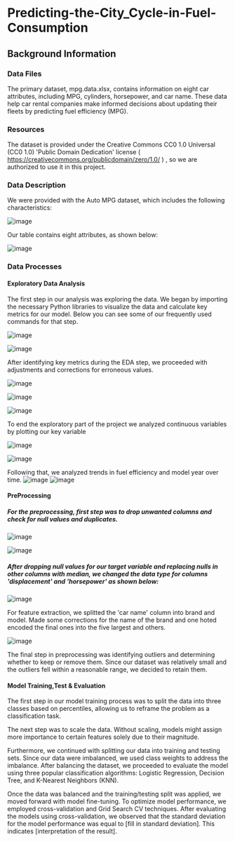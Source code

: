 # Predicting-the-City_Cycle-in-Fuel-Consumption
## Background Information

### Data Files
The primary dataset, mpg.data.xlsx, contains information on eight car attributes, including MPG, cylinders, horsepower, and car name. These data help car rental companies make informed decisions about updating their fleets by predicting fuel efficiency (MPG).

### Resources
The dataset is provided under the Creative Commons CC0 1.0 Universal (CC0 1.0) 'Public Domain Dedication' license ( https://creativecommons.org/publicdomain/zero/1.0/ ) , so we are authorized to use it in this project.

### Data Description
We were provided with the Auto MPG dataset, which includes the following characteristics:

![image](https://github.com/user-attachments/assets/9e47cf20-def0-43d5-b60e-475380100b5b)

Our table contains eight attributes, as shown below:

![image](https://github.com/user-attachments/assets/792c14c7-0577-4f7d-b6ae-13a2b1d251b4)

### Data Processes
#### Exploratory Data Analysis
The first step in our analysis was exploring the data. We began by importing the necessary Python libraries to visualize the data and calculate key metrics for our model. Below you can see some of our frequently used commands for that step.

![image](https://github.com/user-attachments/assets/44edf878-c6ed-48af-b91d-74f1c84c5711)

![image](https://github.com/user-attachments/assets/bfad36f3-0204-42ac-be51-2741745657ae)

After identifying key metrics during the EDA step, we proceeded with adjustments and corrections for erroneous values.

![image](https://github.com/user-attachments/assets/3165264a-36fb-4e0a-a683-128cc1037a3d)

![image](https://github.com/user-attachments/assets/61e359f7-495d-4cad-96fa-098c12d63cfb)

![image](https://github.com/user-attachments/assets/508aafc6-43b5-44f5-bcaf-c9746b2e2d76)

To end the exploratory part of the project we analyzed continuous variables by plotting our key variable 

![image](https://github.com/user-attachments/assets/f8c25ea5-92e6-499a-9d4c-9dffee5d8a15)

![image](https://github.com/user-attachments/assets/c628743b-38fe-4bda-8458-7b1c087a1e25)

Following that, we analyzed trends in fuel efficiency and model year over time.
![image](https://github.com/user-attachments/assets/87a6c81d-041e-4c1d-94d0-4732a38454dd)
![image](https://github.com/user-attachments/assets/345a570d-0345-4191-bc26-8867aebaa0ec)

#### PreProcessing 
##### For the preprocessing, first step was to drop unwanted columns and check for null values and duplicates. 
![image](https://github.com/user-attachments/assets/5b2e9cdf-f9ba-4bb8-a143-f72dd88d435e)

![image](https://github.com/user-attachments/assets/c80c450e-847a-44cb-9b91-811537eb6382)

##### After dropping null values for our target variable and replacing nulls in other columns with median, we changed the data type for columns 'displacement' and 'horsepower' as shown below:

![image](https://github.com/user-attachments/assets/7f074e3d-8ce3-4e01-9fdf-8dc84c088d0f)

For feature extraction, we splitted the 'car name' column into brand and model. Made some corrections for the name of the brand and one hoted encoded the final ones into the five largest and others.

![image](https://github.com/user-attachments/assets/ba253599-936a-48cc-916e-e79908824dce)

The final step in preprocessing was identifying outliers and determining whether to keep or remove them. Since our dataset was relatively small and the outliers fell within a reasonable range, we decided to retain them.


#### Model Training,Test & Evaluation 

The first step in our model training process was to split the data into three classes based on percentiles, allowing us to reframe the problem as a classification task.

The next step was to scale the data. Without scaling, models might assign more importance to certain features solely due to their magnitude.

Furthermore, we continued with splitting our data into training and testing sets. Since our data were imbalanced, we used class weights to address the imbalance. After balancing the dataset, we proceeded to evaluate the model using three popular classification algorithms: Logistic Regression, Decision Tree, and K-Nearest Neighbors (KNN).

Once the data was balanced and the training/testing split was applied, we moved forward with model fine-tuning. To optimize model performance, we employed cross-validation and Grid Search CV techniques. After evaluating the models using cross-validation, we observed that the standard deviation for the model performance was equal to [fill in standard deviation]. This indicates [interpretation of the result].

















